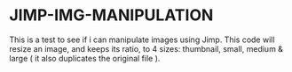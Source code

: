 # JIMP-IMG-MANIPULATION

This is a test to see if i can manipulate images using Jimp.
This code will resize an image, and keeps its ratio, to 4 sizes: thumbnail, small, medium & large ( it also duplicates the original file ).